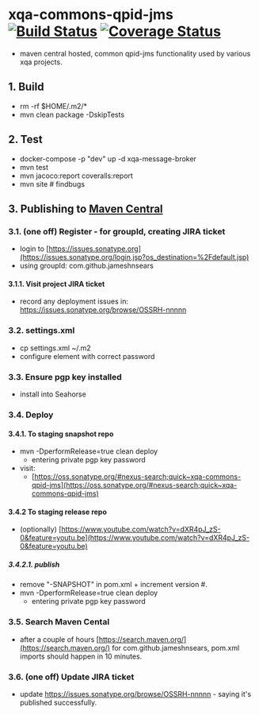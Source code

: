 # xqa-commons-qpid-jms [![Build Status](https://travis-ci.org/jameshnsears/xqa-commons-qpid-jms.svg?branch=master)](https://travis-ci.org/jameshnsears/xqa-commons-qpid-jms) [![Coverage Status](https://coveralls.io/repos/github/jameshnsears/xqa-commons-qpid-jms/badge.svg?branch=master)](https://coveralls.io/github/jameshnsears/xqa-commons-qpid-jms?branch=master)
* maven central hosted, common qpid-jms functionality used by various xqa projects.

## 1. Build
* rm -rf $HOME/.m2/*
* mvn clean package -DskipTests

## 2. Test
* docker-compose -p "dev" up -d xqa-message-broker
* mvn test
* mvn jacoco:report coveralls:report
* mvn site  # findbugs

## 3. Publishing to [Maven Central](https://search.maven.org/)

### 3.1. (one off) Register - for groupId, creating JIRA ticket
* login to [https://issues.sonatype.org](https://issues.sonatype.org/login.jsp?os_destination=%2Fdefault.jsp)
* using groupId: com.github.jameshnsears

#### 3.1.1. Visit project JIRA ticket
* record any deployment issues in: https://issues.sonatype.org/browse/OSSRH-nnnnn

### 3.2. settings.xml
* cp settings.xml ~/.m2
* configure <password/> element with correct password

### 3.3. Ensure pgp key installed
* install into Seahorse

### 3.4. Deploy
#### 3.4.1. To staging snapshot repo
* mvn -DperformRelease=true clean deploy
    * entering private pgp key password
* visit:
    * [https://oss.sonatype.org/#nexus-search;quick~xqa-commons-qpid-jms](https://oss.sonatype.org/#nexus-search;quick~xqa-commons-qpid-jms)

#### 3.4.2 To staging release repo
* (optionally) [https://www.youtube.com/watch?v=dXR4pJ_zS-0&feature=youtu.be](https://www.youtube.com/watch?v=dXR4pJ_zS-0&feature=youtu.be)

##### 3.4.2.1. publish
* remove "-SNAPSHOT" in pom.xml + increment version #.
* mvn -DperformRelease=true clean deploy
    * entering private pgp key password

### 3.5. Search Maven Cental
* after a couple of hours [https://search.maven.org/](https://search.maven.org/) for com.github.jameshnsears, pom.xml imports should happen in 10 minutes.

### 3.6. (one off) Update JIRA ticket
* update https://issues.sonatype.org/browse/OSSRH-nnnnn - saying it's published successfully.

